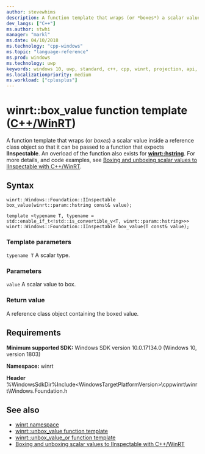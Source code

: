 ```yaml
---
author: stevewhims
description: A function template that wraps (or *boxes*) a scalar value inside a reference class object so that it can be passed to a function that expects **IInspectable**.
dev_langs: ["C++"]
ms.author: stwhi
manager: "markl"
ms.date: 04/10/2018
ms.technology: "cpp-windows"
ms.topic: "language-reference"
ms.prod: windows
ms.technology: uwp
keywords: windows 10, uwp, standard, c++, cpp, winrt, projection, api, reference, box, boxing
ms.localizationpriority: medium
ms.workload: ["cplusplus"]
---
```


# winrt::box_value function template ([C++/WinRT](/windows/uwp/cpp-and-winrt-apis/intro-to-using-cpp-with-winrt))
A function template that wraps (or *boxes*) a scalar value inside a reference class object so that it can be passed to a function that expects **IInspectable**. An overload of the function also exists for [**winrt::hstring**](hstring.md). For more details, and code examples, see [Boxing and unboxing scalar values to IInspectable with C++/WinRT](/windows/uwp/cpp-and-winrt-apis/boxing).

## Syntax
```cppwinrt
winrt::Windows::Foundation::IInspectable box_value(winrt::param::hstring const& value);

template <typename T, typename = std::enable_if_t<!std::is_convertible_v<T, winrt::param::hstring>>>
winrt::Windows::Foundation::IInspectable box_value(T const& value);
```

### Template parameters
`typename T`
A scalar type.

### Parameters
`value`
A scalar value to box.

### Return value 
A reference class object containing the boxed value.

## Requirements
**Minimum supported SDK:** Windows SDK version 10.0.17134.0 (Windows 10, version 1803)

**Namespace:** winrt

**Header** %WindowsSdkDir%Include\<WindowsTargetPlatformVersion>\cppwinrt\winrt\Windows.Foundation.h

## See also 
* [winrt namespace](winrt.md)
* [winrt::unbox_value function template](unbox-value.md)
* [winrt::unbox_value_or function template](unbox-value-or.md)
* [Boxing and unboxing scalar values to IInspectable with C++/WinRT](/windows/uwp/cpp-and-winrt-apis/boxing)
